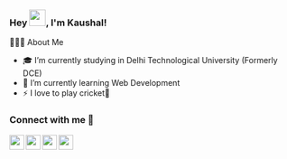 ### Hey <img src="https://github.com/TheDudeThatCode/TheDudeThatCode/blob/master/Assets/Hi.gif" width="29px">, I'm Kaushal!

👨🏻‍💻  About Me
- 🎓 I’m currently studying in Delhi Technological University (Formerly DCE)
- 🌱 I’m currently learning Web Development
- ⚡ I love to play cricket🏏


### Connect with me 💬

<a href="https://www.linkedin.com/in/kaushal-thakur-81bb2022b/">
  <img align="left" width="26px" src="https://cdn.jsdelivr.net/npm/simple-icons@v3/icons/linkedin.svg"  />
</a>
<a href="https://twitter.com/Kaushalstwt">
  <img align="left" width="26px" src="https://cdn.jsdelivr.net/npm/simple-icons@v3/icons/twitter.svg" />
</a>
<a href="mailto: thakurkaushal987@gmail.com">
  <img align="left" width="26px" src="https://cdn.jsdelivr.net/npm/simple-icons@v3/icons/gmail.svg" />
</a>
<a href="https://www.instagram.com/Kaushalk965/">
  <img align="left" width="26px" src="https://cdn.jsdelivr.net/npm/simple-icons@v3/icons/instagram.svg" />
</a>
